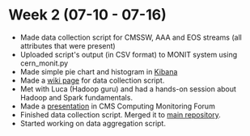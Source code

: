 # Week 2 (07-10 - 07-16)

*   Made data collection script for CMSSW, AAA and EOS streams (all attributes that were present)
*   Uploaded script's output (in CSV format) to MONIT system using cern_monit.py
*   Made simple pie chart and histogram in [Kibana](https://monit-kibana.cern.ch)
*   Made a [wiki page](https://github.com/justinasr/CMSSpark/wiki/Data-collection-from-multiple-streams) for data collection script.
*   Met with Luca (Hadoop guru) and had a hands-on session about Hadoop and Spark fundamentals.
*   Made a [presentation](./Presentations/Presentation_Justinas_Rumsevicius_2017-07-12.pdf) in CMS Computing Monitoring Forum
*   Finished data collection script. Merged it to [main repository](https://github.com/vkuznet/CMSSpark).
*   Started working on data aggregation script.
